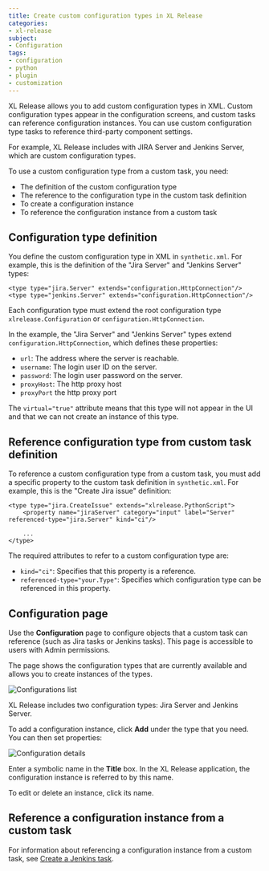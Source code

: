 ```yaml
---
title: Create custom configuration types in XL Release
categories:
- xl-release
subject:
- Configuration
tags:
- configuration
- python
- plugin
- customization
---
```


XL Release allows you to add custom configuration types in XML. Custom configuration types appear in the configuration screens, and custom tasks can reference configuration instances. You can use custom configuration type tasks to reference third-party component settings.

For example, XL Release includes with JIRA Server and Jenkins Server, which are custom configuration types.

To use a custom configuration type from a custom task, you need:

* The definition of the custom configuration type
* The reference to the configuration type in the custom task definition
* To create a configuration instance
* To reference the configuration instance from a custom task

## Configuration type definition

You define the custom configuration type in XML in `synthetic.xml`. For example, this is the definition of the "Jira Server" and "Jenkins Server" types:

    <type type="jira.Server" extends="configuration.HttpConnection"/>
    <type type="jenkins.Server" extends="configuration.HttpConnection"/>

Each configuration type must extend the root configuration type `xlrelease.Configuration` or `configuration.HttpConnection`.

In the example, the "Jira Server" and "Jenkins Server" types extend `configuration.HttpConnection`, which defines these properties:

* `url`: The address where the server is reachable.
* `username`: The login user ID on the server.
* `password`: The login user password on the server.
* `proxyHost`: The http proxy host
* `proxyPort` the http proxy port

The `virtual="true"` attribute means that this type will not appear in the UI and that we can not create an instance of this type.

## Reference configuration type from custom task definition

To reference a custom configuration type from a custom task, you must add a specific property to the custom task definition in `synthetic.xml`. For example, this is the "Create Jira issue" definition:

    <type type="jira.CreateIssue" extends="xlrelease.PythonScript">
        <property name="jiraServer" category="input" label="Server" referenced-type="jira.Server" kind="ci"/>

        ...
    </type>

The required attributes to refer to a custom configuration type are:

* `kind="ci"`: Specifies that this property is a reference.
* `referenced-type="your.Type"`: Specifies which configuration type can be referenced in this property.

## Configuration page

Use the **Configuration** page to configure objects that a custom task can reference (such as Jira tasks or Jenkins tasks). This page is accessible to users with Admin permissions.

The page shows the configuration types that are currently available and allows you to create instances of the types.

![Configurations list](plugin_manual/configurations-list.png)

XL Release includes two configuration types: Jira Server and Jenkins Server.

To add a configuration instance, click **Add** under the type that you need. You can then set properties:

![Configuration details](plugin_manual/jira-configuration-details.png)

Enter a symbolic name in the **Title** box. In the XL Release application, the configuration instance is referred to by this name.

To edit or delete an instance, click its name.

## Reference a configuration instance from a custom task

For information about referencing a configuration instance from a custom task, see [Create a Jenkins task](/xl-release/how-to/create-a-jenkins-task.html).
